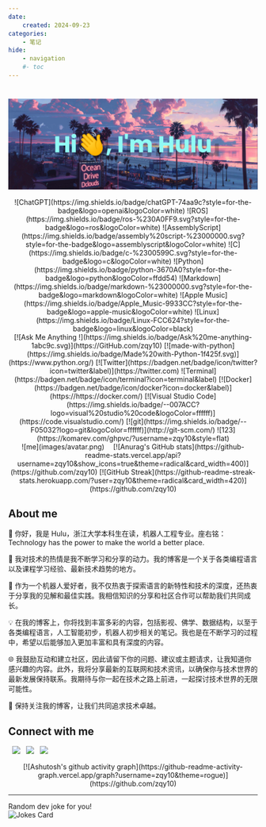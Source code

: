 ```yaml
---
date:
    created: 2024-09-23
categories:
    - 笔记
hide:
    - navigation
    #- toc
---
```

# 

<!-- banner -->
 [![MasterHead](images/banner.png)](https://github.com/zqy10)

<!-- badges -->
<center>
![ChatGPT](https://img.shields.io/badge/chatGPT-74aa9c?style=for-the-badge&logo=openai&logoColor=white)
![ROS](https://img.shields.io/badge/ros-%230A0FF9.svg?style=for-the-badge&logo=ros&logoColor=white)
![AssemblyScript](https://img.shields.io/badge/assembly%20script-%23000000.svg?style=for-the-badge&logo=assemblyscript&logoColor=white)
![C](https://img.shields.io/badge/c-%2300599C.svg?style=for-the-badge&logo=c&logoColor=white)
![Python](https://img.shields.io/badge/python-3670A0?style=for-the-badge&logo=python&logoColor=ffdd54)
![Markdown](https://img.shields.io/badge/markdown-%23000000.svg?style=for-the-badge&logo=markdown&logoColor=white)
![Apple Music](https://img.shields.io/badge/Apple_Music-9933CC?style=for-the-badge&logo=apple-music&logoColor=white)
![Linux](https://img.shields.io/badge/Linux-FCC624?style=for-the-badge&logo=linux&logoColor=black)
</center>
    
<center>
[![Ask Me Anything !](https://img.shields.io/badge/Ask%20me-anything-1abc9c.svg)](https://GitHub.com/zqy10)
[![made-with-python](https://img.shields.io/badge/Made%20with-Python-1f425f.svg)](https://www.python.org/)
[![Twitter](https://badgen.net/badge/icon/twitter?icon=twitter&label)](https://twitter.com)
![Terminal](https://badgen.net/badge/icon/terminal?icon=terminal&label)
[![Docker](https://badgen.net/badge/icon/docker?icon=docker&label)](https://https://docker.com/)
[![Visual Studio Code](https://img.shields.io/badge/--007ACC?logo=visual%20studio%20code&logoColor=ffffff)](https://code.visualstudio.com/)
[![git](https://img.shields.io/badge/--F05032?logo=git&logoColor=ffffff)](http://git-scm.com/)
![123](https://komarev.com/ghpvc/?username=zqy10&style=flat)
</center>

<!-- githubstates -->
<center>
 ![me](images/avatar.png) &emsp;[![Anurag's GitHub stats](https://github-readme-stats.vercel.app/api?username=zqy10&show_icons=true&theme=radical&card_width=400)](https://github.com/zqy10)  [![GitHub Streak](https://github-readme-streak-stats.herokuapp.com/?user=zqy10&theme=radical&card_width=420)](https://github.com/zqy10)
 </center>


## About me
👋 你好，我是 Hulu，浙江大学本科生在读，机器人工程专业。座右铭：Technology has the power to make the world a better place.

🚀 我对技术的热情是我不断学习和分享的动力。我的博客是一个关于各类编程语言以及课程学习经验、最新技术趋势的地方。

🧠 作为一个机器人爱好者，我不仅热衷于探索语言的新特性和技术的深度，还热衷于分享我的见解和最佳实践。我相信知识的分享和社区合作可以帮助我们共同成长。

💡 在我的博客上，你将找到丰富多彩的内容，包括影视、佛学、数据结构，以至于各类编程语言，人工智能初步，机器人初步相关的笔记。我也是在不断学习的过程中，希望以后能够加入更加丰富和具有深度的内容。

🌐 我鼓励互动和建立社区，因此请留下你的问题、建议或主题请求，让我知道你感兴趣的内容。此外，我将分享最新的互联网和技术资讯，以确保你与技术世界的最新发展保持联系。我期待与你一起在技术之路上前进，一起探讨技术世界的无限可能性。

📖 保持关注我的博客，让我们共同追求技术卓越。


## Connect with me
<p align="left">
&nbsp; <a href="https://twitter.com/_" target="_blank" rel="noopener noreferrer"><img src="https://img.icons8.com/plasticine/100/000000/twitter.png" width="50" /></a>  
&nbsp; <a href="https://www.instagram.com/" target="_blank" rel="noopener noreferrer"><img src="https://img.icons8.com/plasticine/100/000000/instagram-new.png" width="50" /></a>  
&nbsp; <a href="mailto:3230100228@zju.edu.cn" target="_blank" rel="noopener noreferrer"><img src="https://img.icons8.com/plasticine/100/000000/gmail.png"  width="50" /></a>
</p>

<!-- githubcommmits -->
<center>
[![Ashutosh's github activity graph](https://github-readme-activity-graph.vercel.app/graph?username=zqy10&theme=rogue)](https://github.com/zqy10)
</center>

---

Random dev joke for you!  
![Jokes Card](https://readme-jokes.vercel.app/api?theme=radical)